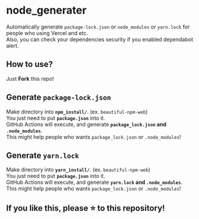 # node_generater
Automatically generate `package-lock.json` or `node_modules` or `yarn.lock` for people who using Vercel and etc.  
Also, you can check your dependencies security if you enabled dependabot alert.

## How to use?
Just **Fork** this repo!

## Generate `package-lock.json`
Make directory into **`npm_install/`**. (ex. `beautiful-npm-web`)  
You just need to put **`package.json`** into it.  
GitHub Actions will execute, and generate **`package_lock.json` and `.node_modules`**.  
This might help people who wants `package_lock.json` or `.node_modules`!

## Generate `yarn.lock`
Make directory into **`yarn_install/`**. (ex. `beautiful-npm-web`)  
You just need to put **`package.json`** into it.  
GitHub Actions will execute, and generate **`yarn.lock` and `.node_modules`**.  
This might help people who wants `package_lock.json` or `.node_modules`!

## If you like this, please :star: to this repository!
